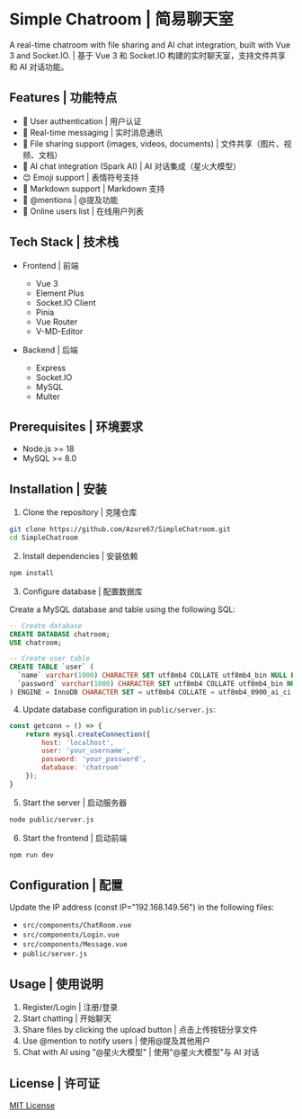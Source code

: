 # Simple Chatroom | 简易聊天室

A real-time chatroom with file sharing and AI chat integration, built with Vue 3 and Socket.IO. | 基于 Vue 3 和 Socket.IO 构建的实时聊天室，支持文件共享和 AI 对话功能。

## Features | 功能特点

- 🔐 User authentication | 用户认证
- 💬 Real-time messaging | 实时消息通讯
- 📁 File sharing support (images, videos, documents) | 文件共享（图片、视频、文档）
- 🤖 AI chat integration (Spark AI) | AI 对话集成（星火大模型）
- 😊 Emoji support | 表情符号支持
- 📝 Markdown support | Markdown 支持
- 🎯 @mentions | @提及功能
- 👥 Online users list | 在线用户列表

## Tech Stack | 技术栈

- Frontend | 前端
  - Vue 3
  - Element Plus
  - Socket.IO Client
  - Pinia
  - Vue Router
  - V-MD-Editor

- Backend | 后端
  - Express
  - Socket.IO
  - MySQL
  - Multer

## Prerequisites | 环境要求

- Node.js >= 18
- MySQL >= 8.0

## Installation | 安装

1. Clone the repository | 克隆仓库

```bash
git clone https://github.com/Azure67/SimpleChatroom.git
cd SimpleChatroom
```

2. Install dependencies | 安装依赖

```bash
npm install
```

3. Configure database | 配置数据库

Create a MySQL database and table using the following SQL:

```sql
-- Create database
CREATE DATABASE chatroom;
USE chatroom;

-- Create user table
CREATE TABLE `user` (
  `name` varchar(1000) CHARACTER SET utf8mb4 COLLATE utf8mb4_bin NULL DEFAULT NULL,
  `password` varchar(1000) CHARACTER SET utf8mb4 COLLATE utf8mb4_bin NULL DEFAULT NULL
) ENGINE = InnoDB CHARACTER SET = utf8mb4 COLLATE = utf8mb4_0900_ai_ci ROW_FORMAT = Dynamic;
```

4. Update database configuration in `public/server.js`:
```javascript
const getconn = () => {
    return mysql.createConnection({
        host: 'localhost',
        user: 'your_username',
        password: 'your_password',
        database: 'chatroom'
    });
}
```

5. Start the server | 启动服务器
```bash
node public/server.js
```

6. Start the frontend | 启动前端
```bash
npm run dev
```

## Configuration | 配置

Update the IP address (const IP="192.168.149.56") in the following files:
- `src/components/ChatRoom.vue`
- `src/components/Login.vue`
- `src/components/Message.vue`
- `public/server.js`

## Usage | 使用说明

1. Register/Login | 注册/登录
2. Start chatting | 开始聊天
3. Share files by clicking the upload button | 点击上传按钮分享文件
4. Use @mention to notify users | 使用@提及其他用户
5. Chat with AI using "@星火大模型" | 使用"@星火大模型"与 AI 对话

## License | 许可证

[MIT License](LICENSE)
